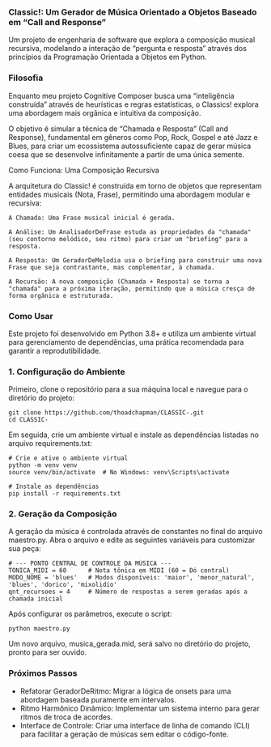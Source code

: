 ### Classic!: Um Gerador de Música Orientado a Objetos Baseado em “Call and Response”

Um projeto de engenharia de software que explora a composição musical
recursiva, modelando a interação de “pergunta e resposta” através dos
princípios da Programação Orientada a Objetos em Python.

### Filosofia

Enquanto meu projeto Cognitive Composer busca uma “inteligência
construída” através de heurísticas e regras estatísticas, o Classics!
explora uma abordagem mais orgânica e intuitiva da composição.

O objetivo é simular a técnica de “Chamada e Resposta” (Call and
Response), fundamental em gêneros como Pop, Rock, Gospel e até Jazz e
Blues, para criar um ecossistema autossuficiente capaz de gerar música
coesa que se desenvolve infinitamente a partir de uma única semente.

Como Funciona: Uma Composição Recursiva

A arquitetura do Classic! é construída em torno de objetos que
representam entidades musicais (Nota, Frase), permitindo uma abordagem
modular e recursiva:

    A Chamada: Uma Frase musical inicial é gerada.

    A Análise: Um AnalisadorDeFrase estuda as propriedades da "chamada" (seu contorno melódico, seu ritmo) para criar um "briefing" para a resposta.

    A Resposta: Um GeradorDeMelodia usa o briefing para construir uma nova Frase que seja contrastante, mas complementar, à chamada.

    A Recursão: A nova composição (Chamada + Resposta) se torna a "chamada" para a próxima iteração, permitindo que a música cresça de forma orgânica e estruturada.

### Como Usar

Este projeto foi desenvolvido em Python 3.8+ e utiliza um ambiente
virtual para gerenciamento de dependências, uma prática recomendada para
garantir a reprodutibilidade.

### 1.  Configuração do Ambiente

Primeiro, clone o repositório para a sua máquina local e navegue para o
diretório do projeto:

    git clone https://github.com/thoadchapman/CLASSIC-.git
    cd CLASSIC-

Em seguida, crie um ambiente virtual e instale as dependências listadas
no arquivo requirements.txt:

    # Crie e ative o ambiente virtual
    python -m venv venv
    source venv/bin/activate  # No Windows: venv\Scripts\activate

    # Instale as dependências
    pip install -r requirements.txt

### 2.  Geração da Composição

A geração da música é controlada através de constantes no final do
arquivo maestro.py. Abra o arquivo e edite as seguintes variáveis para
customizar sua peça:

    # --- PONTO CENTRAL DE CONTROLE DA MÚSICA ---
    TONICA_MIDI = 60      # Nota tônica em MIDI (60 = Dó central)
    MODO_NOME = 'blues'   # Modos disponíveis: 'maior', 'menor_natural', 'blues', 'dorico', 'mixolidio'
    qnt_recursoes = 4     # Número de respostas a serem geradas após a chamada inicial

Após configurar os parâmetros, execute o script:

    python maestro.py

Um novo arquivo, musica_gerada.mid, será salvo no diretório do projeto,
pronto para ser ouvido.

### Próximos Passos

-   Refatorar GeradorDeRitmo: Migrar a lógica de onsets para uma
    abordagem baseada puramente em intervalos.
-   Ritmo Harmônico Dinâmico: Implementar um sistema interno para gerar
    ritmos de troca de acordes.
-   Interface de Controle: Criar uma interface de linha de comando (CLI)
    para facilitar a geração de músicas sem editar o código-fonte.
